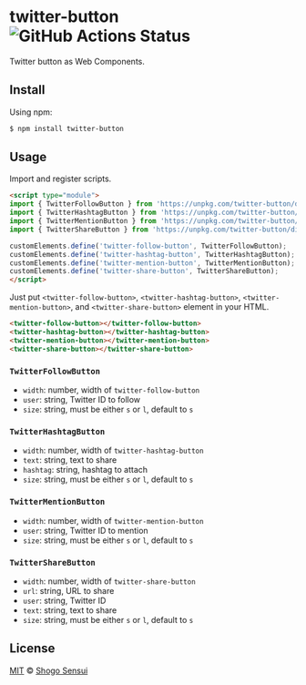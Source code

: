 # twitter-button ![GitHub Actions Status](https://github.com/1000ch/twitter-button/workflows/test/badge.svg)

Twitter button as Web Components.

## Install

Using npm:

```bash
$ npm install twitter-button
```

## Usage

Import and register scripts.

```html
<script type="module">
import { TwitterFollowButton } from 'https://unpkg.com/twitter-button/dist/twitter-follow-button.js';
import { TwitterHashtagButton } from 'https://unpkg.com/twitter-button/dist/twitter-hashtag-button.js';
import { TwitterMentionButton } from 'https://unpkg.com/twitter-button/dist/twitter-mention-button.js';
import { TwitterShareButton } from 'https://unpkg.com/twitter-button/dist/twitter-share-button.js';

customElements.define('twitter-follow-button', TwitterFollowButton);
customElements.define('twitter-hashtag-button', TwitterHashtagButton);
customElements.define('twitter-mention-button', TwitterMentionButton);
customElements.define('twitter-share-button', TwitterShareButton);
</script>
```

Just put `<twitter-follow-button>`, `<twitter-hashtag-button>`, `<twitter-mention-button>`, and `<twitter-share-button>` element in your HTML.

```html
<twitter-follow-button></twitter-follow-button>
<twitter-hashtag-button></twitter-hashtag-button>
<twitter-mention-button></twitter-mention-button>
<twitter-share-button></twitter-share-button>
```

### `TwitterFollowButton`

- `width`: number, width of `twitter-follow-button`
- `user`: string, Twitter ID to follow
- `size`: string, must be either `s` or `l`, default to `s`

### `TwitterHashtagButton`

- `width`: number, width of `twitter-hashtag-button`
- `text`: string, text to share
- `hashtag`: string, hashtag to attach
- `size`: string, must be either `s` or `l`, default to `s`

### `TwitterMentionButton`

- `width`: number, width of `twitter-mention-button`
- `user`: string, Twitter ID to mention
- `size`: string, must be either `s` or `l`, default to `s`

### `TwitterShareButton`

- `width`: number, width of `twitter-share-button`
- `url`: string, URL to share
- `user`: string, Twitter ID
- `text`: string, text to share
- `size`: string, must be either `s` or `l`, default to `s`

## License

[MIT](https://1000ch.mit-license.org) © [Shogo Sensui](https://github.com/1000ch)

